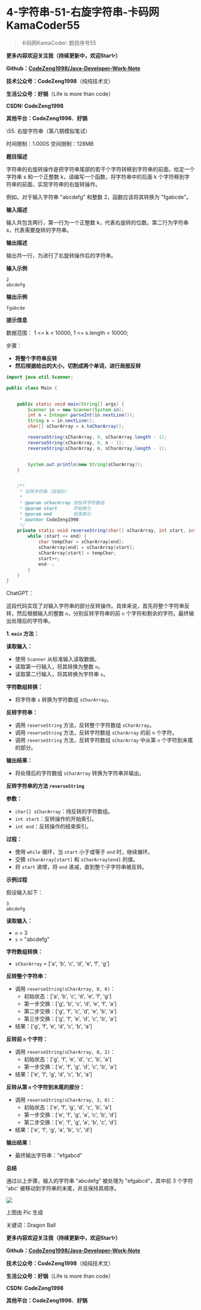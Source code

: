 # 4-字符串-51-右旋字符串-卡码网KamaCoder55

> 卡码网KamaCoder: 题目序号55



**更多内容欢迎关注我（持续更新中，欢迎Star✨）**

**Github：[CodeZeng1998/Java-Developer-Work-Note](https://github.com/CodeZeng1998/Java-Developer-Work-Note)**

**技术公众号：CodeZeng1998**（纯纯技术文）

**生活公众号：好锅**（Life is more than code）

**CSDN: CodeZeng1998**

**其他平台：CodeZeng1998**、**好锅**





\55. 右旋字符串（第八期模拟笔试）

时间限制：1.000S 空间限制：128MB

**题目描述**

字符串的右旋转操作是把字符串尾部的若干个字符转移到字符串的前面。给定一个字符串 s 和一个正整数 k，请编写一个函数，将字符串中的后面 k 个字符移到字符串的前面，实现字符串的右旋转操作。 

例如，对于输入字符串 "abcdefg" 和整数 2，函数应该将其转换为 "fgabcde"。

**输入描述**

输入共包含两行，第一行为一个正整数 k，代表右旋转的位数。第二行为字符串 s，代表需要旋转的字符串。

**输出描述**

输出共一行，为进行了右旋转操作后的字符串。

**输入示例**

```
2
abcdefg
```

**输出示例**

```
fgabcde
```

**提示信息**

数据范围：
1 <= k < 10000,
1 <= s.length < 10000;





步骤：

* **将整个字符串反转**
* **然后根据给出的大小，切割成两个单词，进行局部反转**

```java
import java.util.Scanner;

public class Main {


    public static void main(String[] args) {
        Scanner in = new Scanner(System.in);
        int n = Integer.parseInt(in.nextLine());
        String s = in.nextLine();
        char[] sCharArray = s.toCharArray();

        reverseString(sCharArray, 0, sCharArray.length - 1);
        reverseString(sCharArray, 0, n - 1);
        reverseString(sCharArray, n, sCharArray.length - 1);


        System.out.println(new String(sCharArray));
    }


    /**
     * 反转字符串（双指针）
     *
     * @param sCharArray 待反转字符数组
     * @param start      开始索引
     * @param end        结束索引
     * @author CodeZeng1998 
     */
    private static void reverseString(char[] sCharArray, int start, int end) {
        while (start <= end) {
            char tempChar = sCharArray[end];
            sCharArray[end] = sCharArray[start];
            sCharArray[start] = tempChar;
            start++;
            end--;
        }
    }
}
```

ChatGPT：

这段代码实现了对输入字符串的部分反转操作。具体来说，首先将整个字符串反转，然后根据输入的整数 `n`，分别反转字符串的前 `n` 个字符和剩余的字符。最终输出处理后的字符串。

**1. `main` 方法：**

**读取输入：**

- 使用 `Scanner` 从标准输入读取数据。
- 读取第一行输入，将其转换为整数 `n`。
- 读取第二行输入，将其转换为字符串 `s`。

**字符数组转换：**

- 将字符串 `s` 转换为字符数组 `sCharArray`。

**反转字符串：**

- 调用 `reverseString` 方法，反转整个字符数组 `sCharArray`。
- 调用 `reverseString` 方法，反转字符数组 `sCharArray` 的前 `n` 个字符。
- 调用 `reverseString` 方法，反转字符数组 `sCharArray` 中从第 `n` 个字符到末尾的部分。

**输出结果：**

- 将处理后的字符数组 `sCharArray` 转换为字符串并输出。

**反转字符串的方法 `reverseString`**

**参数：**

- `char[] sCharArray`：待反转的字符数组。
- `int start`：反转操作的开始索引。
- `int end`：反转操作的结束索引。

**过程：**

- 使用 `while` 循环，当 `start` 小于或等于 `end` 时，继续循环。
- 交换 `sCharArray[start]` 和 `sCharArray[end]` 的值。
- 将 `start` 递增，将 `end` 递减，直到整个子字符串被反转。

**示例过程**

假设输入如下：

```
3
abcdefg
```

**读取输入：**

- `n` = 3
- `s` = "abcdefg"

**字符数组转换：**

- `sCharArray` = ['a', 'b', 'c', 'd', 'e', 'f', 'g']

**反转整个字符串：**

- 调用 `reverseString(sCharArray, 0, 6)`：
  - 初始状态：['a', 'b', 'c', 'd', 'e', 'f', 'g']
  - 第一步交换：['g', 'b', 'c', 'd', 'e', 'f', 'a']
  - 第二步交换：['g', 'f', 'c', 'd', 'e', 'b', 'a']
  - 第三步交换：['g', 'f', 'e', 'd', 'c', 'b', 'a']
- 结果：['g', 'f', 'e', 'd', 'c', 'b', 'a']

**反转前 `n` 个字符：**

- 调用 `reverseString(sCharArray, 0, 2)`：
  - 初始状态：['g', 'f', 'e', 'd', 'c', 'b', 'a']
  - 第一步交换：['e', 'f', 'g', 'd', 'c', 'b', 'a']
- 结果：['e', 'f', 'g', 'd', 'c', 'b', 'a']

**反转从第 `n` 个字符到末尾的部分：**

- 调用 `reverseString(sCharArray, 3, 6)`：
  - 初始状态：['e', 'f', 'g', 'd', 'c', 'b', 'a']
  - 第一步交换：['e', 'f', 'g', 'a', 'c', 'b', 'd']
  - 第二步交换：['e', 'f', 'g', 'a', 'b', 'c', 'd']
- 结果：['e', 'f', 'g', 'a', 'b', 'c', 'd']

**输出结果：**

- 最终输出字符串："efgabcd"

**总结**

通过以上步骤，输入的字符串 "abcdefg" 被处理为 "efgabcd"，其中前 3 个字符 'abc' 被移动到字符串的末尾，并且保持其顺序。







![](https://github.com/CodeZeng1998/Java-Developer-Work-Note/blob/main/Algorithm/image/4-%E5%AD%97%E7%AC%A6%E4%B8%B2-51-%E5%8F%B3%E6%97%8B%E5%AD%97%E7%AC%A6%E4%B8%B2-%E5%8D%A1%E7%A0%81%E7%BD%91KamaCoder55.png?raw=true)

上图由 Pic 生成

关键词：Dragon Ball





**更多内容欢迎关注我（持续更新中，欢迎Star✨）**

**Github：[CodeZeng1998/Java-Developer-Work-Note](https://github.com/CodeZeng1998/Java-Developer-Work-Note)**

**技术公众号：CodeZeng1998**（纯纯技术文）

**生活公众号：好锅**（Life is more than code）

**CSDN: CodeZeng1998**

**其他平台：CodeZeng1998**、**好锅**
